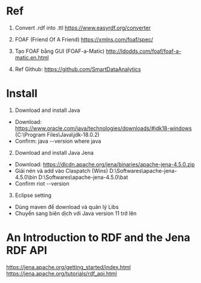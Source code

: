 # Ref
1. Convert .rdf into .ttl
https://www.easyrdf.org/converter

2. FOAF (Friend Of A Friend)
https://xmlns.com/foaf/spec/

3. Tạo FOAF bằng GUI (FOAF-a-Matic)
http://ldodds.com/foaf/foaf-a-matic.en.html

4. Ref Github:
https://github.com/SmartDataAnalytics

# Install
1. Download and install Java
- Download:
https://www.oracle.com/java/technologies/downloads/#jdk18-windows
(C:\Program Files\Java\jdk-18.0.2\)
- Confirm:
	java --version
	where java

2. Download and install Java Jena
- Download:
https://dlcdn.apache.org/jena/binaries/apache-jena-4.5.0.zip
- Giải nén và add vào Claspatch (Wins)
	D:\Softwares\apache-jena-4.5.0\bin
	D:\Softwares\apache-jena-4.5.0\bat
- Confirm
	riot --version

3. Eclipse setting
- Dùng maven để download và quản lý Libs
- Chuyển sang biên dịch với Java version 11 trở lên


# An Introduction to RDF and the Jena RDF API
https://jena.apache.org/getting_started/index.html
https://jena.apache.org/tutorials/rdf_api.html